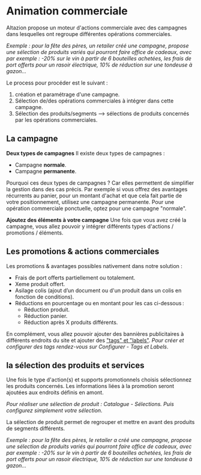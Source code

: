 # Animation commerciale 
Altazion propose un moteur d'actions commerciale avec des campagnes dans lesquelles ont regroupe différentes opérations commerciales.

_Exemple : pour la fête des pères, un retailer créé une campagne, propose une sélection de produits variés qui pourront faire office de cadeaux, avec par exemple : -20% sur le vin à partir de 6 bouteilles achetées, les frais de port offerts pour un rasoir électrique, 10% de réduction sur une tondeuse à gazon..._

Le process pour procéder est le suivant : 
1. création et paramétrage d'une campagne.
2. Sélection de/des opérations commerciales à intégrer dans cette campagne.
3. Sélection des produits/segments --> sélections de produits concernés par les opérations commerciales.

## La campagne
**Deux types de campagnes**
Il existe deux types de campagnes : 
- Campagne **normale**. 
- Campagne **permanente**.

Pourquoi ces deux types de campagnes ? 
Car elles permettent de simplifier la gestion dans des cas précis. 
Par exemple si vous offrez des avantages récurrents au panier, pour un montant d'achat et que cela fait partie de votre positionnement, utilisez une campagne permanente. 
Pour une opération commerciale ponctuelle, optez pour une campagne "normale".

**Ajoutez des éléments à votre campagne**
Une fois que vous avez créé la campagne, vous allez pouvoir y intégrer différents types d'actions / promotions / éléments. 

## Les promotions & actions commerciales 

Les promotions & avantages possibles nativement dans notre solution :  

- Frais de port offerts partiellement ou totalement. 
- Xeme produit offert. 
- Asilage colis (ajout d’un document ou d'un produit dans un colis en fonction de conditions). 
- Réductions en pourcentage ou en montant pour les cas ci-dessous :  
    - Réduction produit. 
    - Réduction panier. 
    - Réduction après X produits différents. 

En complément, vous allez pouvoir ajouter des bannières publicitaires à différents endroits du site et ajouter des ["tags" et "labels"](https://aide.altazion.com/fr-fr/guide/referencer/Keywords.html).
_Pour créer et configurer des tags rendez-vous sur Configurer - Tags et Labels_.

## la sélection des produits et services
Une fois le type d'action(s) et supports promotionnels choisis sélectionnez les produits concernés. Les informations liées à la promotion seront ajoutées aux endroits définis en amont. 

_Pour réaliser une sélection de produit : Catalogue - Sélections. Puis configurez simplement votre sélection._

La sélection de produit permet de regrouper et mettre en avant des produits de segments différents.

_Exemple : pour la fête des pères, le retailer a créé une campagne, propose une sélection de produits variés qui pourront faire office de cadeaux, avec par exemple : -20% sur le vin à partir de 6 bouteilles achetées, les frais de port offerts pour un rasoir électrique, 10% de réduction sur une tondeuse à gazon..._


